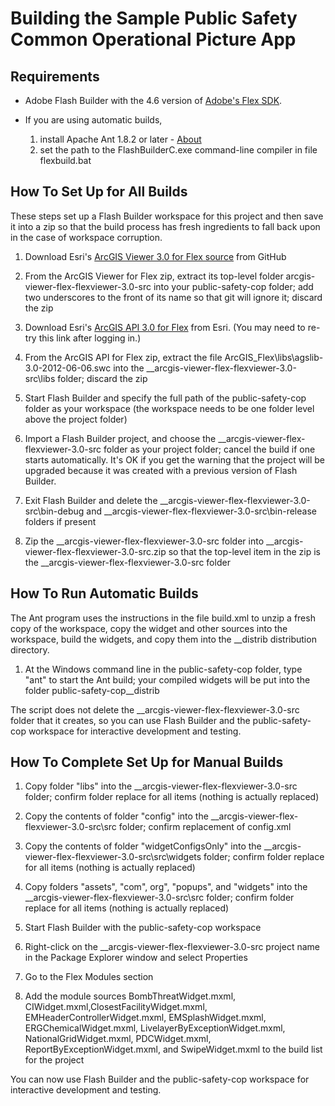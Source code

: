 ﻿# Building the Sample Public Safety Common Operational Picture App

## Requirements

* Adobe Flash Builder with the 4.6 version of
[Adobe's Flex SDK](http://www.adobe.com/devnet/flex/flex-sdk-download.html).

* If you are using automatic builds,
    1. install Apache Ant 1.8.2 or later - [About](http://ant.apache.org/)
    2. set the path to the FlashBuilderC.exe command-line compiler in file flexbuild.bat

## How To Set Up for All Builds

These steps set up a Flash Builder workspace for this project and then save it into a zip so that the
build process has fresh ingredients to fall back upon in the case of workspace corruption.

1. Download Esri's
[ArcGIS Viewer 3.0 for Flex source](https://github.com/Esri/arcgis-viewer-flex/archive/3.0-src.zip)
from GitHub

2. From the ArcGIS Viewer for Flex zip, extract its top-level folder arcgis-viewer-flex-flexviewer-3.0-src
into your public-safety-cop folder; add two underscores to the front of its name so that git will ignore it;
discard the zip

3. Download Esri's
[ArcGIS API 3.0 for Flex](http://www.esri.com/apps/products/download/index.cfm?fuseaction=download.main&downloadid=801)
from Esri. (You may need to re-try this link after logging in.)

4. From the ArcGIS API for Flex zip, extract the file ArcGIS_Flex\libs\agslib-3.0-2012-06-06.swc
into the __arcgis-viewer-flex-flexviewer-3.0-src\libs folder; discard the zip

5. Start Flash Builder and specify the full path of the public-safety-cop folder as your workspace
(the workspace needs to be one folder level above the project folder)

6. Import a Flash Builder project, and choose the __arcgis-viewer-flex-flexviewer-3.0-src folder as your project
folder; cancel the build if one starts automatically. It's OK if you get the warning that the project will be
upgraded because it was created with a previous version of Flash Builder.

7. Exit Flash Builder and delete the __arcgis-viewer-flex-flexviewer-3.0-src\bin-debug and
__arcgis-viewer-flex-flexviewer-3.0-src\bin-release folders if present

8. Zip the __arcgis-viewer-flex-flexviewer-3.0-src folder into __arcgis-viewer-flex-flexviewer-3.0-src.zip
so that the top-level item in the zip is the __arcgis-viewer-flex-flexviewer-3.0-src folder

## How To Run Automatic Builds

The Ant program uses the instructions in the file build.xml to unzip a fresh copy of the workspace,
copy the widget and other sources into the workspace, build the widgets, and copy them into the
__distrib distribution directory.

1. At the Windows command line in the public-safety-cop folder, type "ant" to start the Ant build; your
compiled widgets will be put into the folder public-safety-cop\__distrib

The script does not delete the __arcgis-viewer-flex-flexviewer-3.0-src folder that it creates, so
you can use Flash Builder and the public-safety-cop workspace for interactive development and testing.

## How To Complete Set Up for Manual Builds

1. Copy folder "libs"
into the __arcgis-viewer-flex-flexviewer-3.0-src folder;
confirm folder replace for all items (nothing is actually replaced)

2. Copy the contents of folder "config"
into the __arcgis-viewer-flex-flexviewer-3.0-src\src folder;
confirm replacement of config.xml

3. Copy the contents of folder "widgetConfigsOnly"
into the __arcgis-viewer-flex-flexviewer-3.0-src\src\widgets folder;
confirm folder replace for all items (nothing is actually replaced)

4. Copy folders "assets", "com", org", "popups", and "widgets"
into the __arcgis-viewer-flex-flexviewer-3.0-src\src folder;
confirm folder replace for all items (nothing is actually replaced)

5. Start Flash Builder with the public-safety-cop workspace

6. Right-click on the __arcgis-viewer-flex-flexviewer-3.0-src project name in the Package Explorer window and
select Properties

7. Go to the Flex Modules section

8. Add the module sources
BombThreatWidget.mxml, CIWidget.mxml,ClosestFacilityWidget.mxml,
EMHeaderControllerWidget.mxml, EMSplashWidget.mxml, ERGChemicalWidget.mxml,
LivelayerByExceptionWidget.mxml, NationalGridWidget.mxml, PDCWidget.mxml,
ReportByExceptionWidget.mxml, and SwipeWidget.mxml
to the build list for the project

You can now use Flash Builder and the public-safety-cop workspace for interactive development and testing.
